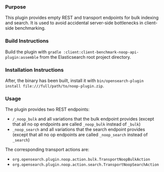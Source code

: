 ### Purpose

This plugin provides empty REST and transport endpoints for bulk indexing and search. It is used to avoid accidental server-side bottlenecks in client-side benchmarking.

### Build Instructions

Build the plugin with `gradle :client:client-benchmark-noop-api-plugin:assemble` from the Elasticsearch root project directory.

### Installation Instructions

After, the binary has been built, install it with `bin/opensearch-plugin install file:///full/path/to/noop-plugin.zip`.

### Usage

The plugin provides two REST endpoints:

* `/_noop_bulk` and all variations that the bulk endpoint provides (except that all no op endpoints are called `_noop_bulk` instead of `_bulk`)
* `_noop_search` and all variations that the search endpoint provides (except that all no op endpoints are called `_noop_search` instead of `_search`)

The corresponding transport actions are:

* `org.opensearch.plugin.noop.action.bulk.TransportNoopBulkAction`
* `org.opensearch.plugin.noop.action.search.TransportNoopSearchAction`
